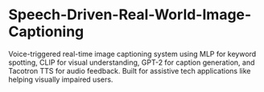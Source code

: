 # Speech-Driven-Real-World-Image-Captioning
Voice-triggered real-time image captioning system using MLP for keyword spotting, CLIP for visual understanding, GPT-2 for caption generation, and Tacotron TTS for audio feedback. Built for assistive tech applications like helping visually impaired users.

